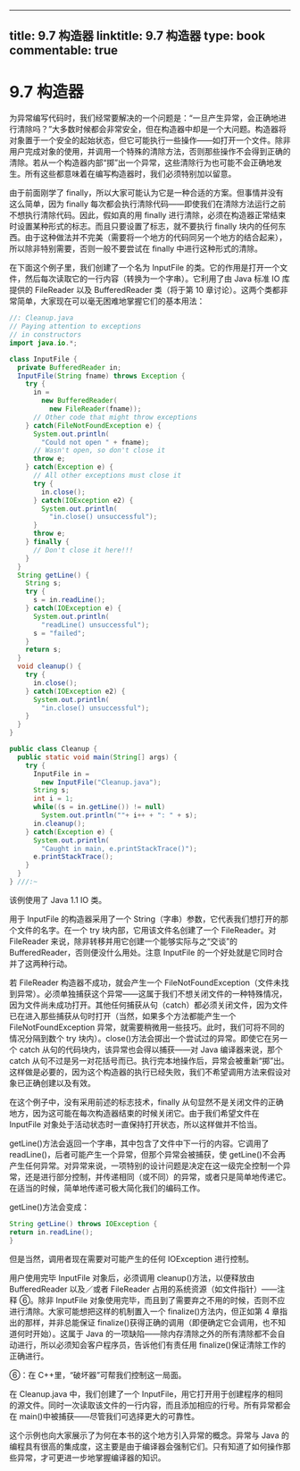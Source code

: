 
---
title: 9.7 构造器
linktitle: 9.7 构造器
type: book
commentable: true
---

# 9.7 构造器

为异常编写代码时，我们经常要解决的一个问题是：“一旦产生异常，会正确地进行清除吗？”大多数时候都会非常安全，但在构造器中却是一个大问题。构造器将对象置于一个安全的起始状态，但它可能执行一些操作——如打开一个文件。除非用户完成对象的使用，并调用一个特殊的清除方法，否则那些操作不会得到正确的清除。若从一个构造器内部“掷”出一个异常，这些清除行为也可能不会正确地发生。所有这些都意味着在编写构造器时，我们必须特别加以留意。

由于前面刚学了 finally，所以大家可能认为它是一种合适的方案。但事情并没有这么简单，因为 finally 每次都会执行清除代码——即使我们在清除方法运行之前不想执行清除代码。因此，假如真的用 finally 进行清除，必须在构造器正常结束时设置某种形式的标志。而且只要设置了标志，就不要执行 finally 块内的任何东西。由于这种做法并不完美（需要将一个地方的代码同另一个地方的结合起来），所以除非特别需要，否则一般不要尝试在 finally 中进行这种形式的清除。

在下面这个例子里，我们创建了一个名为 InputFile 的类。它的作用是打开一个文件，然后每次读取它的一行内容（转换为一个字串）。它利用了由 Java 标准 IO 库提供的 FileReader 以及 BufferedReader 类（将于第 10 章讨论）。这两个类都非常简单，大家现在可以毫无困难地掌握它们的基本用法：

```java
//: Cleanup.java
// Paying attention to exceptions
// in constructors
import java.io.*;

class InputFile {
  private BufferedReader in;
  InputFile(String fname) throws Exception {
    try {
      in =
        new BufferedReader(
          new FileReader(fname));
      // Other code that might throw exceptions
    } catch(FileNotFoundException e) {
      System.out.println(
        "Could not open " + fname);
      // Wasn't open, so don't close it
      throw e;
    } catch(Exception e) {
      // All other exceptions must close it
      try {
        in.close();
      } catch(IOException e2) {
        System.out.println(
          "in.close() unsuccessful");
      }
      throw e;
    } finally {
      // Don't close it here!!!
    }
  }
  String getLine() {
    String s;
    try {
      s = in.readLine();
    } catch(IOException e) {
      System.out.println(
        "readLine() unsuccessful");
      s = "failed";
    }
    return s;
  }
  void cleanup() {
    try {
      in.close();
    } catch(IOException e2) {
      System.out.println(
        "in.close() unsuccessful");
    }
  }
}

public class Cleanup {
  public static void main(String[] args) {
    try {
      InputFile in =
        new InputFile("Cleanup.java");
      String s;
      int i = 1;
      while((s = in.getLine()) != null)
        System.out.println(""+ i++ + ": " + s);
      in.cleanup();
    } catch(Exception e) {
      System.out.println(
        "Caught in main, e.printStackTrace()");
      e.printStackTrace();
    }
  }
} ///:~
```

该例使用了 Java 1.1 IO 类。

用于 InputFile 的构造器采用了一个 String（字串）参数，它代表我们想打开的那个文件的名字。在一个 try 块内部，它用该文件名创建了一个 FileReader。对 FileReader 来说，除非转移并用它创建一个能够实际与之“交谈”的 BufferedReader，否则便没什么用处。注意 InputFile 的一个好处就是它同时合并了这两种行动。

若 FileReader 构造器不成功，就会产生一个 FileNotFoundException（文件未找到异常）。必须单独捕获这个异常——这属于我们不想关闭文件的一种特殊情况，因为文件尚未成功打开。其他任何捕获从句（catch）都必须关闭文件，因为文件已在进入那些捕获从句时打开（当然，如果多个方法都能产生一个 FileNotFoundException 异常，就需要稍微用一些技巧。此时，我们可将不同的情况分隔到数个 try 块内）。close()方法会掷出一个尝试过的异常。即使它在另一个 catch 从句的代码块内，该异常也会得以捕获——对 Java 编译器来说，那个 catch 从句不过是另一对花括号而已。执行完本地操作后，异常会被重新“掷”出。这样做是必要的，因为这个构造器的执行已经失败，我们不希望调用方法来假设对象已正确创建以及有效。

在这个例子中，没有采用前述的标志技术，finally 从句显然不是关闭文件的正确地方，因为这可能在每次构造器结束的时候关闭它。由于我们希望文件在 InputFile 对象处于活动状态时一直保持打开状态，所以这样做并不恰当。

getLine()方法会返回一个字串，其中包含了文件中下一行的内容。它调用了 readLine()，后者可能产生一个异常，但那个异常会被捕获，使 getLine()不会再产生任何异常。对异常来说，一项特别的设计问题是决定在这一级完全控制一个异常，还是进行部分控制，并传递相同（或不同）的异常，或者只是简单地传递它。在适当的时候，简单地传递可极大简化我们的编码工作。

getLine()方法会变成：

```java
String getLine() throws IOException {
return in.readLine();
}
```

但是当然，调用者现在需要对可能产生的任何 IOException 进行控制。

用户使用完毕 InputFile 对象后，必须调用 cleanup()方法，以便释放由 BufferedReader 以及／或者 FileReader 占用的系统资源（如文件指针）——注释 ⑥。除非 InputFile 对象使用完毕，而且到了需要弃之不用的时候，否则不应进行清除。大家可能想把这样的机制置入一个 finalize()方法内，但正如第 4 章指出的那样，并非总能保证 finalize()获得正确的调用（即便确定它会调用，也不知道何时开始）。这属于 Java 的一项缺陷——除内存清除之外的所有清除都不会自动进行，所以必须知会客户程序员，告诉他们有责任用 finalize()保证清除工作的正确进行。

⑥：在 C++里，“破坏器”可帮我们控制这一局面。

在 Cleanup.java 中，我们创建了一个 InputFile，用它打开用于创建程序的相同的源文件。同时一次读取该文件的一行内容，而且添加相应的行号。所有异常都会在 main()中被捕获——尽管我们可选择更大的可靠性。

这个示例也向大家展示了为何在本书的这个地方引入异常的概念。异常与 Java 的编程具有很高的集成度，这主要是由于编译器会强制它们。只有知道了如何操作那些异常，才可更进一步地掌握编译器的知识。

    